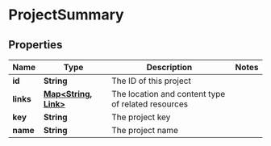 

# ProjectSummary


## Properties

| Name | Type | Description | Notes |
|------------ | ------------- | ------------- | -------------|
|**id** | **String** | The ID of this project |  |
|**links** | [**Map&lt;String, Link&gt;**](Link.md) | The location and content type of related resources |  |
|**key** | **String** | The project key |  |
|**name** | **String** | The project name |  |



